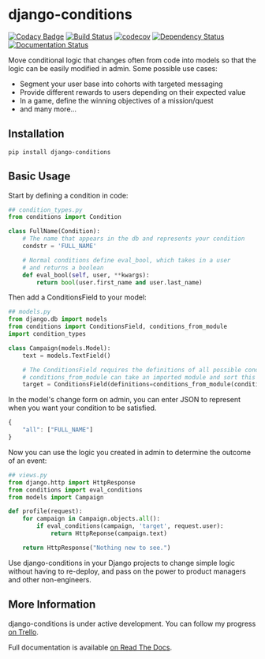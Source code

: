 # django-conditions

[![Codacy Badge](https://api.codacy.com/project/badge/Grade/8fccc57f17e44c5496a912adc691fc39)](https://www.codacy.com/app/RevolutionTech/django-conditions?utm_source=github.com&utm_medium=referral&utm_content=RevolutionTech/django-conditions&utm_campaign=badger)
[![Build Status](https://travis-ci.org/RevolutionTech/django-conditions.svg?branch=master)](https://travis-ci.org/RevolutionTech/django-conditions)
[![codecov](https://codecov.io/gh/RevolutionTech/django-conditions/branch/master/graph/badge.svg)](https://codecov.io/gh/RevolutionTech/django-conditions)
[![Dependency Status](https://www.versioneye.com/user/projects/56de7e4cdf573d0048dafc52/badge.svg?style=flat)](https://www.versioneye.com/user/projects/56de7e4cdf573d0048dafc52)
[![Documentation Status](https://readthedocs.org/projects/django-conditions/badge/?version=latest)](http://django-conditions.readthedocs.org/en/latest/)

Move conditional logic that changes often from code into models so that the logic can be easily modified in admin. Some possible use cases:
- Segment your user base into cohorts with targeted messaging
- Provide different rewards to users depending on their expected value
- In a game, define the winning objectives of a mission/quest
- and many more...

## Installation

    pip install django-conditions

## Basic Usage

Start by defining a condition in code:

```python
## condition_types.py
from conditions import Condition

class FullName(Condition):
    # The name that appears in the db and represents your condition
    condstr = 'FULL_NAME'

    # Normal conditions define eval_bool, which takes in a user
    # and returns a boolean
    def eval_bool(self, user, **kwargs):
        return bool(user.first_name and user.last_name)
```

Then add a ConditionsField to your model:

```python
## models.py
from django.db import models
from conditions import ConditionsField, conditions_from_module
import condition_types

class Campaign(models.Model):
    text = models.TextField()

    # The ConditionsField requires the definitions of all possible conditions
    # conditions_from_module can take an imported module and sort this out for you
    target = ConditionsField(definitions=conditions_from_module(condition_types))
```

In the model's change form on admin, you can enter JSON to represent when you want your condition to be satisfied.

```javascript
{
    "all": ["FULL_NAME"]
}
```

Now you can use the logic you created in admin to determine the outcome of an event:

```python
## views.py
from django.http import HttpResponse
from conditions import eval_conditions
from models import Campaign

def profile(request):
    for campaign in Campaign.objects.all():
        if eval_conditions(campaign, 'target', request.user):
            return HttpReponse(campaign.text)

    return HttpResponse("Nothing new to see.")
```

Use django-conditions in your Django projects to change simple logic without having to re-deploy, and pass on the power to product managers and other non-engineers.

## More Information

django-conditions is under active development. You can follow my progress [on Trello](https://trello.com/b/XQnzHWYZ).

Full documentation is available [on Read The Docs](http://django-conditions.readthedocs.org/).

